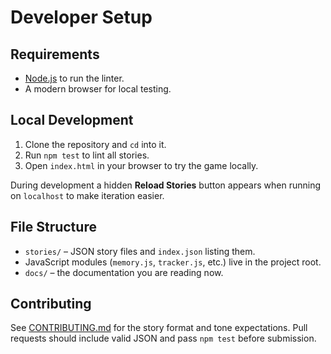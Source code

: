# Developer Setup

## Requirements
- [Node.js](https://nodejs.org/) to run the linter.
- A modern browser for local testing.

## Local Development
1. Clone the repository and `cd` into it.
2. Run `npm test` to lint all stories.
3. Open `index.html` in your browser to try the game locally.

During development a hidden **Reload Stories** button appears when running on `localhost` to make iteration easier.

## File Structure
- `stories/` – JSON story files and `index.json` listing them.
- JavaScript modules (`memory.js`, `tracker.js`, etc.) live in the project root.
- `docs/` – the documentation you are reading now.

## Contributing
See [CONTRIBUTING.md](../CONTRIBUTING.md) for the story format and tone expectations. Pull requests should include valid JSON and pass `npm test` before submission.
